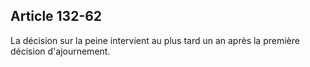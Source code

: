 Article 132-62
----
La décision sur la peine intervient au plus tard un an après la première
décision d'ajournement.
